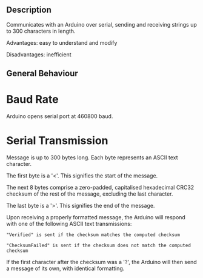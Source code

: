 ## Description ##

Communicates with an Arduino over serial, sending and receiving strings up to 300 characters in length. 

Advantages: easy to understand and modify

Disadvantages: inefficient

## General Behaviour ##

# Baud Rate #

Arduino opens serial port at 460800 baud.

# Serial Transmission #

Message is up to 300 bytes long. Each byte represents an ASCII text character.

The first byte is a '<'. This signifies the start of the message. 

The next 8 bytes comprise a zero-padded, capitalised hexadecimal CRC32 checksum of the rest of the message, excluding the last character.

The last byte is a '>'. This signifies the end of the message.

Upon receiving a properly formatted message, the Arduino will respond with one of the following ASCII text transmissions:

    "Verified" is sent if the checksum matches the computed checksum

    "ChecksumFailed" is sent if the checksum does not match the computed checksum


If the first character after the checksum was a '?', the Arduino will then send a message of its own, with identical formatting.

